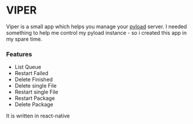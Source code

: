# VIPER

Viper is a small app which helps you manage your [pyload](https://github.com/pyload/pyload) server.
I needed something to help me control my pyload instance - so i created this app in my spare time.

### Features
* List Queue
* Restart Failed
* Delete Finished
* Delete single File
* Restart single File
* Restart Package
* Delete Package

It is written in react-native
